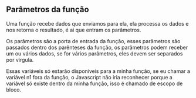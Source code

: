 ## Parâmetros da função

Uma função recebe dados que enviamos para ela, ela processa os dados e nos retorna o resultado, é ai que entram os parâmetros.

Os parâmetros são a porta de entrada da função, esses parâmetros são passados dentro dos parênteses da função, os parâmetros podem receber um ou vários dados, se for vários parâmetros, eles devem ser separados por vírgula.

Essas variáveis só estarão disponíveis para a minha função, se eu chamar a variável n1 fora da função, o Javascript não iria reconhecer porque a variável só existe dentro da minha função, isso é chamado de escopo de bloco.
